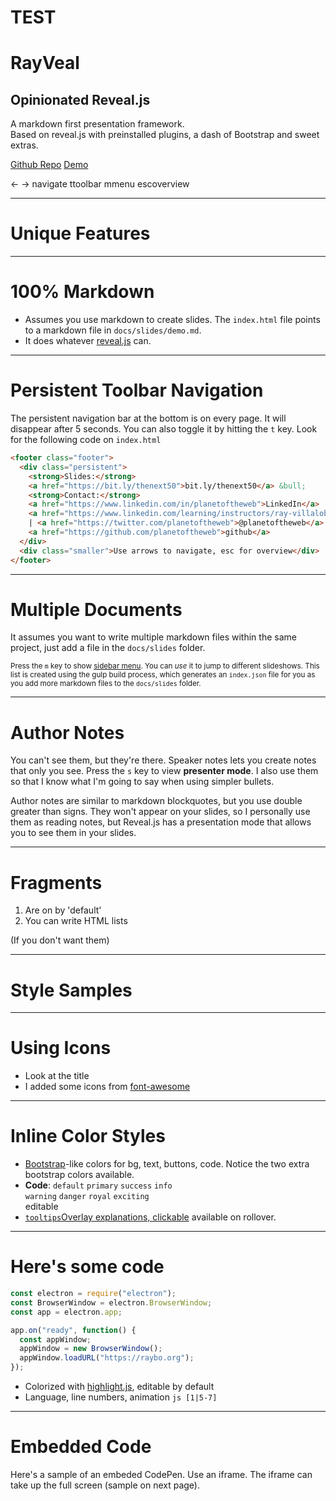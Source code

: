 <!-- .slide: data-state="layout-title"  -->

# TEST

# RayVeal

## Opinionated Reveal.js

<p>A markdown first presentation framework.<br> Based on reveal.js with preinstalled plugins, a dash of Bootstrap and sweet extras.</p>
<p class="no-fragment btn-group" role="group" aria-label="Basic example">
<a class="btn btn-lg btn-warning text-dark" href="https://github.com/planetoftheweb/rayveal">Github Repo</a>
<a class="btn btn-lg btn-light text-dark" href="https://rayveal.tech">Demo</a>
</p>

<p class="no-fragment small mt-4"><span class="badge bg-light text-dark mr-1 ml-2">&larr; &rarr;</span> navigate
<span class="badge bg-light text-dark mr-1 ml-2">t</span>toolbar
<span class="badge bg-light text-dark mr-1 ml-2">m</span>menu
<span class="badge bg-light text-dark mr-1 ml-2">esc</span>overview</p>

---

<!-- .slide: data-state="layout-title" data-transition="zoom" class="bg-dark"-->

# Unique Features

---

# 100% Markdown

- Assumes you use markdown to create slides. The `index.html` file points to a markdown file in `docs/slides/demo.md`.
- It does whatever [reveal.js](https://github.com/hakimel/reveal.js) can.

---

# Persistent Toolbar Navigation

The persistent navigation bar at the bottom is on every page. It will disappear after 5 seconds. You can also toggle it by hitting the `t` key. Look for the following code on `index.html`

```html
<footer class="footer">
  <div class="persistent">
    <strong>Slides:</strong>
    <a href="https://bit.ly/thenext50">bit.ly/thenext50</a> &bull;
    <strong>Contact:</strong>
    <a href="https://www.linkedin.com/in/planetoftheweb">LinkedIn</a> |
    <a href="https://www.linkedin.com/learning/instructors/ray-villalobos">courses</a>
    | <a href="https://twitter.com/planetoftheweb">@planetoftheweb</a> |
    <a href="https://github.com/planetoftheweb">github</a>
  </div>
  <div class="smaller">Use arrows to navigate, esc for overview</div>
</footer>
```

---

# Multiple Documents

It assumes you want to write multiple markdown files within the same project, just add a file in the `docs/slides` folder.

<small>Press the `m` key to show [sidebar menu](https://github.com/denehyg/reveal.js-menu). You can _use_ it to jump to different slideshows. This list is created using the gulp build process, which generates an `index.json` file for you as you add more markdown files to the `docs/slides` folder.</small>

---

# Author Notes

You can't see them, but they're there. Speaker notes lets you create notes that only you see. Press the `s` key to view **presenter mode**. I also use them so that I know what I'm going to say when using simpler bullets.

> >

Author notes are similar to markdown blockquotes, but you use double greater than signs. They won't appear on your slides, so I personally use them as reading notes, but Reveal.js has a presentation mode that allows you to see them in your slides.

---

# Fragments

1. Are on by 'default'
1. You can write HTML lists

(If you don't want them)

---

<!-- .slide: data-state="layout-title" class="bg-dark" -->

# Style Samples

---

# Using Icons <a class="btn btn-danger btn-lg text-white fab fa-codepen" href="https://codepen.io/planetoftheweb/pen/oJOwYb"></a> <a class="btn btn-primary btn-lg text-white fab fa-linkedin-in" href="https://www.linkedin.com/learning/instructors/ray-villalobos"></a> <a class="btn btn-success btn-lg text-white fab fa-github-alt" href="https://github.com/planetoftheweb"></a>

- Look at the title
- I added some icons from [font-awesome](https://fontawesome.com)

---

# Inline Color Styles

- [Bootstrap](https://getbootstrap.com)-like colors for bg, text, buttons, code. Notice the two extra bootstrap colors available.
- **Code**: `default` <code class="code-primary">primary</code> <code class="code-success">success</code> <code class="code-info">info</code><br> <code class="code-warning">warning</code> <code class="code-danger">danger</code> <code class="code-royal">royal</code> <code class="code-exciting">exciting</code><br>editable
- <a class="tooltip" href="#">`tooltips`<span>Overlay explanations, clickable</span></a> available on rollover.

---

# Here's some code

```js [1|5-7]
const electron = require("electron");
const BrowserWindow = electron.BrowserWindow;
const app = electron.app;

app.on("ready", function() {
  const appWindow;
  appWindow = new BrowserWindow();
  appWindow.loadURL("https://raybo.org");
});
```

- Colorized with [highlight.js](https://highlightjs.org/), editable by default
- Language, line numbers, animation `js [1|5-7]`

---

# Embedded Code

Here's a sample of an embeded CodePen. Use an iframe. The iframe can take up the full screen (sample on next page).

<iframe height='300' scrolling='no' title='Bootstrap 4' data-src='//codepen.io/planetoftheweb/embed/bgdOzX/?height=300&theme-id=27192&default-tab=html,result&embed-version=2&editable=true' frameborder='no' allowtransparency='true' allowfullscreen='true' style='width: 100%; min-height: 50vh;'>See the Pen <a href='https://codepen.io/planetoftheweb/pen/bgdOzX/'>Bootstrap 4</a> by Ray Villalobos (<a href='https://codepen.io/planetoftheweb'>@planetoftheweb</a>) on <a href='https://codepen.io'>CodePen</a>.
</iframe>

> > You can also use a full screen iframe. If you make it optionally interactive, it's hard for it to lose focus (like making the above codepen editable), so use with care. Here's the special code for that.

`.slide: data-background-iframe="" data-background-interactive="true"`

---

# Tables

Here's what a table looks like.<br>Use the <a href="https://www.tablesgenerator.com/markdown_tables">tables generator</a> to help you write the markdown.

|                  | Extra small <small>< 768px</small> | Small <small> &ge; 768px</small> | Medium <small>&ge; 992px</small> | Large <small>&ge; 1200px</small> |
| ---------------- | ---------------------------------- | -------------------------------- | -------------------------------- | -------------------------------- |
| **Container**    | Auto                               | 750px                            | 970px                            | 1170px                           |
| **Size**         | .col-xs-                           | .col-sm-                         | .col-md-                         | .col-lg-                         |
| **Column width** | Auto                               | ~62px                            | ~81px                            | ~97px                            |

---

# Wait, What? Charts?

You can also add [chart.js](https://www.chartjs.org/) charts using this [fantastic plugin](https://github.com/rajgoel/reveal.js-plugins).

<canvas data-chart="bar">
<!--
{
 "data": {
  "labels": ["Jan"," Feb"," Mar"," Apr"," May"," Jun"," Jul"],
  "datasets": [
   {
    "data":[32,42,18,23,39,73,36],
    "label":"My first dataset","backgroundColor":"rgba(20,220,220,.8)"
   }
  ]
 },
 "options": { "responsive": "false" }
}
-->
</canvas>

---

<!-- .slide: data-state="layout-title" class="bg-dark" -->

# Layouts

This is a title layout, the default background color is what you saw on the first page. This one uses a custom gray background instead. You can use [Bootstrap](https://getbootstrap.com) background colors if you wish.

They use special tags (see below).<br>Keep going for some additional layouts.

<small>&lt;!-- .slide: data-state="layout-title" --&gt;</small>

---

<!-- .slide: data-state="layout-has-icon" -->

# <i class="fab fa-html5"></i> Has Icon

- Template with an icon
- Preloading [font-awesome](https://fontawesome.com) <small>by Dave Gandy</small>
- You can use icons from that library anywhere
- This layout aligns it to the heading

<small>&lt;!-- .slide: data-state="layout-has-icon" class="bg-dark" --&gt;</small>

---

<!-- .slide: data-state="layout-circles" -->

# Circles

Quick small text inside circles

- one
- two
- three
- four
- five
- just list items

<small>&lt;!-- .slide: data-state="layout-circles" --&gt;</small>

---

<!-- .slide: data-state="layout-background-image" data-background-image="images/photo.jpg" -->

# Background with an image<!-- .element: class="animate__animated animate__backInDown  animate__fast " -->

<p  class="animate__animated animate__backInUp animate__slow">
And some text, small shadow, fancy animation...
</p>

<small>&lt;!-- .slide: data-state="layout-background-image" data-background-image="images/photo.jpg" --&gt;</small>

---

<!-- .slide: data-state="layout-mostly-image" data-background-image="images/photo.jpg" -->

# Mostly Image

<small>&lt;!-- .slide: data-state="layout-mostly-image" data-background-image="images/photo.jpg" --&gt;
</small>

- Photo takes up 60%
- Slide full width
- Responsive fonts

---

# Background Video

<!-- .slide: data-state="layout-background-video" data-background-video="images/video.mp4" -->

<small>&lt;!-- .slide: data-state="layout-background-video" data-background-video="images/video.mp4" --&gt;</small>

---

<!-- .slide: data-state="layout-quote" class="bg-dark" -->

<blockquote class="animate__animated animate__backInDown">
 <i class="fa fa-quote-left text-secondary " aria-hidden="true"></i>
Amazingly few<br>
discotheques provide<br>
jukeboxes
 <i class="fa fa-quote-right text-secondary" aria-hidden="true"></i> 
  <footer class="fragment">--Animate with <a href="https://animate.style/" class="text-warning">animate.style</a></footer>
</blockquote>

<small>&lt;!-- .slide: data-state="layout-quote" class="bg-dark" --&gt;</small>

---

<!-- .slide: data-state="layout-code-list" -->

# Inline Code in Lists

Automatically colorize on second level lists

- `sample`
  - NUM: `one` `two` `three`
  - NUM: `four` `five` `six`
  - NUM: `seven` `eight` `nine`
  - NUM: `ten` `eleven` `twelve`
  - NUM: `thirteen` `fourteen` `fifteen`

<small>&lt;!-- .slide: data-state="layout-code-list" --&gt;</small>

---

<!-- .slide: data-state="layout-title" class="bg-dark" -->

# Bootstrap Components

---

# Bootstrap Cards

<p class="fragment">Use cards with reveal fragment and fragment animation classes.</p>

<div class="card-group">
  <div class="card fragment fade-in-then-semi-out" style="width: 8em">
    <img data-src="images/photo.jpg" class="card-img-top img-fluid" alt="Sample Image">
    <div class="card-body">
      <h3 class="card-title">Card Title</h3>
      <p class="card-text">Quick example text to build on the card title and make up the bulk of the card's content.</p>
      <a href="#" class="btn btn-primary mt-3 text-white">Go somewhere</a>
    </div>
  </div>
  <div class="card fragment fade-in-then-semi-out" style="width: 8em">
    <img data-src="images/photo.jpg" class="card-img-top  img-fluid" alt="Sample Image">
    <div class="card-body">
      <h3 class="card-title">Card Title</h3>
      <p class="card-text">Quick example text to build on the card title and make up the bulk of the card's content.</p>
      <a href="#" class="btn btn-primary mt-3 text-white">Go somewhere</a>
    </div>
  </div>
  <div class="card fragment fade-in-then-semi-out" style="width: 8em">
    <img data-src="images/photo.jpg" class="card-img-top  img-fluid" alt="Sample Image">
    <div class="card-body">
      <h3 class="card-title">Card Title</h3>
      <p class="card-text">Quick example text to build on the card title and make up the bulk of the card's content.</p>
      <a href="#" class="btn btn-primary mt-3 text-white">Go somewhere</a>
    </div>
  </div>
</div>

---

# Stages of a project

List groups are another nice component.<br>Why not use [emojis](https://github.com/SebastianAigner/twemoji-amazing) in your presentation? (search [here](https://emojipedia.org/))

<!-- .element class="fragment" style="font-size: .8em" -->

<ul class="list-group mt-3">
  <li class="list-group-item fragment fade-right">
  <i class="twa twa-beaming-face-with-smiling-eyes"></i>  Enthusiasm</li>
  <li class="list-group-item fragment fade-right">
  <i class="twa twa-disappointed-face"></i> Disillusionment</li>
  <li class="list-group-item fragment fade-right">
  <i class="twa twa-face-screaming-in-fear"></i> Panic</li>
  <li class="list-group-item fragment fade-right">
    <i class="twa twa-pensive-face"></i> Search for the guilty
  </li>
  <li class="list-group-item fragment fade-right">
    <i class="twa twa-pleading-face"></i> Punishment of the innocent
  </li>
  <li class="list-group-item fragment fade-in-then-semi-out">
    <i class="twa twa-raising-hands"></i> Praise for the non-participants
  </li>
</ul>

---

# Alerts

  <div class="alert alert-danger fragment w-50">
    <h2 class="alert-heading">Danger Will Robinson</h2>
    <p>You can also easily use other components and classes like alerts as needed in your layouts.</p>
  </div>

  <p class="alert alert-success fragment w-50">
    The alert contextual colors will also work here, so go nuts with these styles.
  </p>

---

<!-- .slide: data-state="layout-title" class="bg-dark" -->

# Installation

---

# Installing

1. Grab/Fork from [repo](http://github.com/planetoftheweb/rayveal)
1. `docs` folder has presentation
1. `docs/slides/demo.md` subfolder has sample markdown
1. `slides/index.json` has a list of presentations (optional)

---

# Running locally

1. Run `$ npm install` from your terminal
1. Edit `docs/slides/demo.md` or add `*.md files`
1. Run `$ npm start` from your terminal
1. Generates the `docs/slides/index.json` file (index)
1. Creates a live reload server
